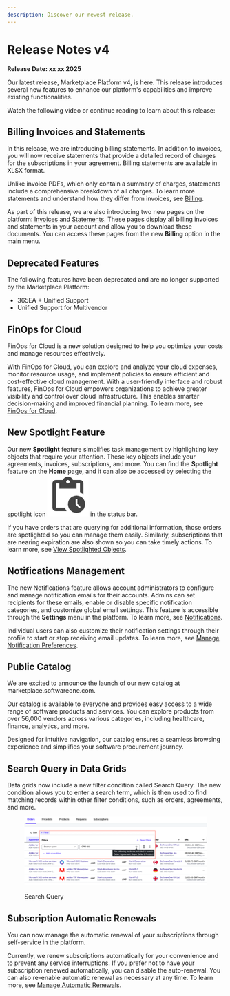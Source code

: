 ```yaml
---
description: Discover our newest release.
---
```


# Release Notes v4

**Release Date: xx xx 2025**

Our latest release, Marketplace Platform v4, is here. This release introduces several new features to enhance our platform's capabilities and improve existing functionalities.

Watch the following video or continue reading to learn about this release:

## Billing Invoices and Statements&#x20;

In this release, we are introducing billing statements. In addition to invoices, you will now receive statements that provide a detailed record of charges for the subscriptions in your agreement. Billing statements are available in XLSX format.&#x20;

Unlike invoice PDFs, which only contain a summary of charges, statements include a comprehensive breakdown of all charges. To learn more statements and understand how they differ from invoices, see  [Billing](../../modules-and-features/marketplace/billing/).

As part of this release, we are also introducing two new pages on the platform: [Invoices ](../../modules-and-features/inventory/invoices.md)and [Statements](../../modules-and-features/marketplace/billing/statements.md). These pages display all billing invoices and statements in your account and allow you to download these documents. You can access these pages from the new **Billing** option in the main menu.

## Deprecated Features

The following features have been deprecated and are no longer supported by the Marketplace Platform:

* 365EA + Unified Support
* Unified Support for Multivendor

## FinOps for Cloud

FinOps for Cloud is a new solution designed to help you optimize your costs and manage resources effectively.&#x20;

With FinOps for Cloud, you can explore and analyze your cloud expenses, monitor resource usage, and implement policies to ensure efficient and cost-effective cloud management. With a user-friendly interface and robust features, FinOps for Cloud empowers organizations to achieve greater visibility and control over cloud infrastructure. This enables smarter decision-making and improved financial planning. To learn more, see [FinOps for Cloud](../../extensions/finops-for-cloud/).

## New Spotlight Feature

Our new **Spotlight** feature simplifies task management by highlighting key objects that require your attention. These key objects include your agreements, invoices, subscriptions, and more. You can find the **Spotlight** feature on the **Home** page, and it can also be accessed by selecting the spotlight icon <img src="../../.gitbook/assets/icon_pending_actions.png" alt="" data-size="line"> in the status bar.

If you have orders that are querying for additional information, those orders are spotlighted so you can manage them easily. Similarly, subscriptions that are nearing expiration are also shown so you can take timely actions. To learn more, see [View Spotlighted Objects](../../marketplace-platform/getting-started/interface/view-pending-tasks.md).&#x20;

## Notifications Management

The new Notifications feature allows account administrators to configure and manage notification emails for their accounts. Admins can set recipients for these emails, enable or disable specific notification categories, and customize global email settings. This feature is accessible through the **Settings** menu in the platform. To learn more, see [Notifications](../../modules-and-features/settings/notifications/).

Individual users can also customize their notification settings through their profile to start or stop receiving email updates. To learn more, see [Manage Notification Preferences](../../marketplace-platform/getting-started/interface/manage-notification-preferences.md).

## Public Catalog

We are excited to announce the launch of our new catalog at marketplace.softwareone.com.&#x20;

Our catalog is available to everyone and provides easy access to a wide range of software products and services. You can explore products from over 56,000 vendors across various categories, including healthcare, finance, analytics, and more.&#x20;

Designed for intuitive navigation, our catalog ensures a seamless browsing experience and simplifies your software procurement journey.

## Search Query in Data Grids

Data grids now include a new filter condition called Search Query. The new condition allows you to enter a search term, which is then used to find matching records within other filter conditions, such as orders, agreements, and more.

<figure><img src="../../.gitbook/assets/search_query.png" alt=""><figcaption><p>Search Query</p></figcaption></figure>

## Subscription Automatic Renewals

You can now manage the automatic renewal of your subscriptions through self-service in the platform.&#x20;

Currently, we renew subscriptions automatically for your convenience and to prevent any service interruptions. If you prefer not to have your subscription renewed automatically, you can disable the auto-renewal. You can also re-enable automatic renewal as necessary at any time. To learn more, see [Manage Automatic Renewals](../../modules-and-features/marketplace/subscriptions/manage-automatic-renewals.md).
